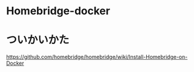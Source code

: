 # Homebridge-docker

# ついかいかた
https://github.com/homebridge/homebridge/wiki/Install-Homebridge-on-Docker
